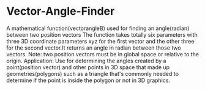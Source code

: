 # Vector-Angle-Finder
A mathematical function(vectorangleB) used for finding an angle(radian) between two position vectors
The function takes totally six parameters with three 3D coordinate parameters xyz for the first vector and the other three for the second vector.It returns an angle in radian between those two vectors.
Note: two position vectors must be in global space or relative to the origin.
Application: Use for determining the angles created by a point(position vector) and other points in 3D space that made up geometries(polygons) such as a triangle that's commonly needed to determine if the point is inside the polygon or not in 3D graphics.
